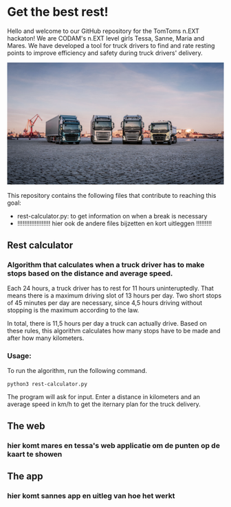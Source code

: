 # Get the best rest!
Hello and welcome to our GitHub repository for the TomToms n.EXT hackaton! We are CODAM's n.EXT level girls Tessa, Sanne, Maria and Mares. We have developed a tool for truck drivers to find and rate resting points to improve efficiency and safety during truck drivers' delivery.

![Alt text](/pics/trucks.jpeg "Trucks")

This repository contains the following files that contribute to reaching this goal:
- rest-calculator.py: to get information on when a break is necessary
- !!!!!!!!!!!!!!!!!!! hier ook de andere files bijzetten en kort uitleggen !!!!!!!!!

## Rest calculator
### Algorithm that calculates when a truck driver has to make stops based on the distance and average speed.
Each 24 hours, a truck driver has to rest for 11 hours uninteruptedly. That means there is a maximum driving slot of 13 hours per day. Two short stops of 45 minutes per day are necessary, since 4,5 hours driving without stopping is the maximum according to the law.

In total, there is 11,5 hours per day a truck can actually drive.
Based on these rules, this algorithm calculates how many stops have to be made and after how many kilometers.

### Usage:
To run the algorithm, run the following command.
```console
python3 rest-calculator.py
```
The program will ask for input. Enter a distance in kilometers and an average speed in km/h to get the iternary plan for the truck delivery. 

## The web
### hier komt mares en tessa's web applicatie om de punten op de kaart te showen

## The app
### hier komt sannes app en uitleg van hoe het werkt

